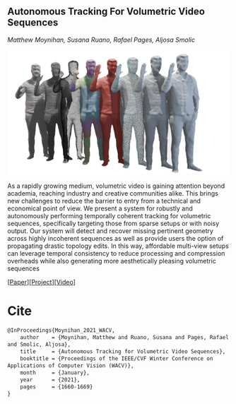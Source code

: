 ## Autonomous Tracking For Volumetric Video Sequences

*Matthew Moynihan, Susana Ruano, Rafael Pages, Aljosa Smolic*

![teaser](docs/main.jpg)

As a rapidly growing medium, volumetric video is gaining attention beyond academia, reaching industry and creative communities alike. This brings new challenges to reduce the barrier to entry from a technical and economical point of view. We present a system for robustly and autonomously performing temporally coherent tracking for volumetric sequences, specifically targeting those from sparse setups or with noisy output. Our system will detect and recover missing pertinent geometry across highly incoherent sequences as well as provide users the option of propagating drastic topology edits. In this way, affordable multi-view setups can leverage temporal consistency to reduce processing and compression overheads while also generating more aesthetically pleasing volumetric sequences

[<a href="https://mjkmoynihan.github.io/files/WACV2021.pdf" target="_blank">Paper</a>][<a href="https://github.com/V-Sense/AutoMeshTracker" target="_blank">Project</a>][<a href="https://youtu.be/JwO2obk0tJM" target="_blank">Video</a>]

# Cite

```
@InProceedings{Moynihan_2021_WACV,
    author    = {Moynihan, Matthew and Ruano, Susana and Pages, Rafael and Smolic, Aljosa},
    title     = {Autonomous Tracking for Volumetric Video Sequences},
    booktitle = {Proceedings of the IEEE/CVF Winter Conference on Applications of Computer Vision (WACV)},
    month     = {January},
    year      = {2021},
    pages     = {1660-1669}
}
```
